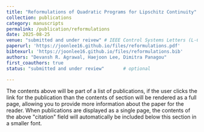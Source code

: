 ```yaml
---
title: "Reformulations of Quadratic Programs for Lipschitz Continuity"
collection: publications
category: manuscripts
permalink: /publication/reformulations
date: 2025-08-25
venue: "submitted and under reivew" # IEEE Control Systems Letters (L-CSS)
paperurl: 'https://joonlee16.github.io/files/reformulations.pdf'
bibtexurl: 'https://joonlee16.github.io/files/reformulations.bib'
authors: "Devansh R. Agrawal, Haejoon Lee, Dimitra Panagou"
first_coauthors: true 
status: "submitted and under review"       # optional

---
```

The contents above will be part of a list of publications, if the user clicks the link for the publication than the contents of section will be rendered as a full page, allowing you to provide more information about the paper for the reader. When publications are displayed as a single page, the contents of the above "citation" field will automatically be included below this section in a smaller font.

